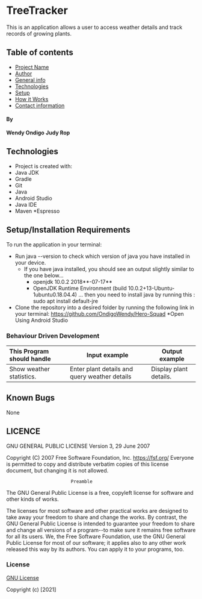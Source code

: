 # TreeTracker

This is  an application allows a user to access weather details and track records of growing plants.
## Table of contents
* [Project Name](#Project)
* [Author](#Author)
* [General info](#general-info)
* [Technologies](#technologies)
* [Setup](#setup)
* [How it Works](#instructions)
* [Contact information](#contacts)

#### By
**Wendy Ondigo**
**Judy Rop**


## Technologies
* Project is created with:
* Java JDK
* Gradle
* Git
* Java
* Android Studio
* Java IDE
* Maven
*Espresso

## Setup/Installation Requirements
To run the application in your terminal:
* Run java --version to check which version of java you have installed in your device.
    * If you have java installed, you should see an output slightly similar to the one below...
        * openjdk 10.0.2 2018**-07-17**
        * OpenJDK Runtime Environment (build 10.0.2+13-Ubuntu-1ubuntu0.18.04.4)
          ... then you need to install java by running this : sudo apt install default-jre
* Clone the repository into a desired folder by running the following link in your terminal: https://github.com/OndigoWendy/Hero-Squad
*Open Using Android Studio

### Behaviour Driven Development
| This Program should handle                       | Input example | Output example                                   |
|:------------------------------------------------|---------------|--------------------------------------------------|
Show weather statistics.| Enter plant details and query weather details |Display plant details.


## Known Bugs
None

## LICENCE
GNU GENERAL PUBLIC LICENSE
Version 3, 29 June 2007

Copyright (C) 2007 Free Software Foundation, Inc. <https://fsf.org/>
Everyone is permitted to copy and distribute verbatim copies
of this license document, but changing it is not allowed.

                            Preamble

The GNU General Public License is a free, copyleft license for
software and other kinds of works.

The licenses for most software and other practical works are designed
to take away your freedom to share and change the works.  By contrast,
the GNU General Public License is intended to guarantee your freedom to
share and change all versions of a program--to make sure it remains free
software for all its users.  We, the Free Software Foundation, use the
GNU General Public License for most of our software; it applies also to
any other work released this way by its authors.  You can apply it to
your programs, too.

### License
[GNU License](./LICENSE)

Copyright (c) [2021]
